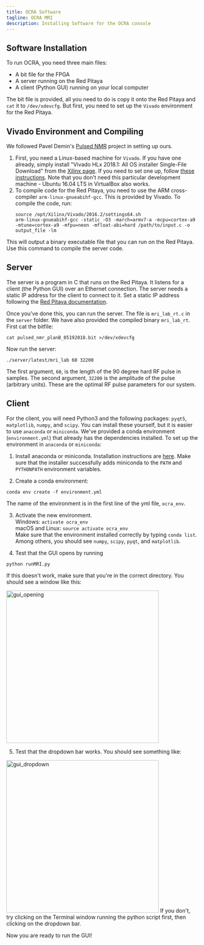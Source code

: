 ```yaml
---
title: OCRA Software
tagline: OCRA MRI
description: Installing Software for the OCRA console
---
```

## Software Installation
To run OCRA, you need three main files:
* A bit file for the FPGA
* A server running on the Red Pitaya
* A client (Python GUI) running on your local computer

The bit file is provided, all you need to do is copy it onto the Red Pitaya and `cat` it to `/dev/xdevcfg`. But first, you need to set up the
`Vivado` environment for the Red Pitaya.

## Vivado Environment and Compiling
We followed Pavel Demin's [Pulsed NMR](http://pavel-demin.github.io/red-pitaya-notes/pulsed-nmr/) project in setting up ours.
1. First, you need a Linux-based machine for `Vivado`. If you have one already, simply install "Vivado HLx 2018.1: All OS installer Single-File Download" from the 
[Xilinx page](https://www.xilinx.com/support/download/index.html/content/xilinx/en/downloadNav/vivado-design-tools/2018-1.html). If you need to set one up, 
follow [these instructions](http://pavel-demin.github.io/red-pitaya-notes/development-machine/). Note that you don't need this particular development machine - Ubuntu 16.04 LTS in VirtualBox also works.
2. To compile code for the Red Pitaya, you need to use the ARM cross-compiler `arm-linux-gnueabihf-gcc`. This is provided by Vivado. To compile the code, run:
    ```
    source /opt/Xilinx/Vivado/2016.2/settings64.sh
    arm-linux-gnueabihf-gcc -static -O3 -march=armv7-a -mcpu=cortex-a9 -mtune=cortex-a9 -mfpu=neon -mfloat-abi=hard /path/to/input.c -o output_file -lm
    
    ```
 This will output a binary executable file that you can run on the Red Pitaya. Use this command to compile the server code.
 
 ## Server
 The server is a program in C that runs on the Red Pitaya. It listens for a client (the Python GUI) over an Ethernet connection. The server needs a 
 static IP address for the client to connect to it. Set a static IP address following the [Red Pitaya documentation](http://redpitaya.readthedocs.io/en/latest/quickStart/connect/connect.html).
 
 Once you've done this, you can run the server. The file is `mri_lab_rt.c` in the `server` folder. We have also provided the compiled binary `mri_lab_rt`.
 First cat the bitfile:  
 ```
 cat pulsed_nmr_planB_05192018.bit >/dev/xdevcfg
 ```
 Now run the server:
 ```
 ./server/latest/mri_lab 60 32200
 ```
 The first argument, `60`, is the length of the 90 degree hard RF pulse in samples. The second argument, `32200` is the amplitude of the pulse (arbitrary units). 
 These are the optimal RF pulse parameters for our system.  
 
 ## Client
 For the client, you will need Python3 and the following packages: `pyqt5`, `matplotlib`, `numpy`, and `scipy`. You can install these yourself, but it is easier
 to use `anaconda` or `miniconda`. We've provided a conda environment (`environment.yml`) that already has the dependencies installed. To set up the environment in `anaconda` or `miniconda`:
 1. Install anaconda or miniconda. Installation instructions are [here](https://conda.io/docs/user-guide/install/index.html). Make sure that the installer successfully adds miniconda to the `PATH` and `PYTHONPATH` environment variables.  
 
 2. Create a conda environment: 
 ```
 conda env create -f environment.yml 
 ```
 The name of the environment is in the first line of the yml file, `ocra_env`.  
 
 3. Activate the new environment.  
        Windows: `activate ocra_env`  
        macOS and Linux: `source activate ocra_env`  
    Make sure that the environment installed correctly by typing `conda list`. Among others, you should see `numpy`, `scipy`, `pyqt`, and `matplotlib`.  
 
 4. Test that the GUI opens by running 
 ```
 python runMRI.py
 ``` 
 If this doesn't work, make sure that you're in the correct directory. 
 You should see a window like this:
 
 <img src="{{ site.url }}/assets/images/software/gui_opening.png" alt="gui_opening" width="400px"/>  
 
 5. Test that the dropdown bar works. You should see something like:  
  <img src="{{ site.url }}/assets/images/software/gui_dropdown.png" alt="gui_dropdown" width="400px"/>  
  If you don't, try clicking on the Terminal window running the python script first, then clicking on the dropdown bar.

Now you are ready to run the GUI!
